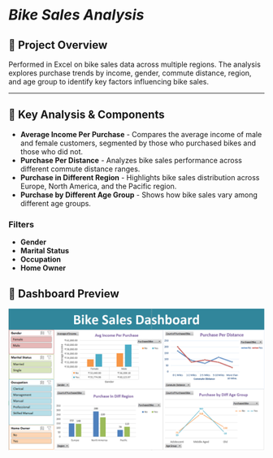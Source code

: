 # *Bike Sales Analysis*

## 📌 Project Overview
Performed in Excel on bike sales data across multiple regions. The analysis explores purchase trends by income, gender, commute distance, region, and age group to identify key factors influencing bike sales.

---

## 📌 Key Analysis & Components
- **Average Income Per Purchase** - Compares the average income of male and female customers, segmented by those who purchased bikes and those who did not.
- **Purchase Per Distance** - Analyzes bike sales performance across different commute distance ranges.
- **Purchase in Different Region** - Highlights bike sales distribution across Europe, North America, and the Pacific region.
- **Purchase by Different Age Group** - Shows how bike sales vary among different age groups.
### Filters
- **Gender**
- **Marital Status**
- **Occupation**
- **Home Owner**

## 📌 Dashboard Preview
![Bike Sales](https://github.com/bijoypantu/Bike-Sales-Analysis/blob/main/Bike_Sales_Dashboard.png?raw=true)
